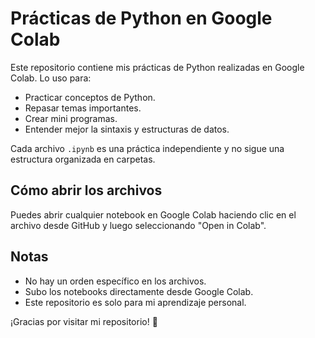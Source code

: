 # Prácticas de Python en Google Colab

Este repositorio contiene mis prácticas de Python realizadas en Google Colab. Lo uso para:

- Practicar conceptos de Python.
- Repasar temas importantes.
- Crear mini programas.
- Entender mejor la sintaxis y estructuras de datos.

Cada archivo `.ipynb` es una práctica independiente y no sigue una estructura organizada en carpetas.

## Cómo abrir los archivos

Puedes abrir cualquier notebook en Google Colab haciendo clic en el archivo desde GitHub y luego seleccionando "Open in Colab".

## Notas

- No hay un orden específico en los archivos.
- Subo los notebooks directamente desde Google Colab.
- Este repositorio es solo para mi aprendizaje personal.

¡Gracias por visitar mi repositorio! 🚀